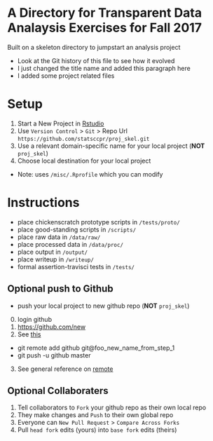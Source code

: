# A Directory for Transparent Data Analaysis Exercises for Fall 2017 

Built on a skeleton directory to jumpstart an analysis project
* Look at the Git history of this file to see how it evolved
* I just changed the title name and added this paragraph here
* I added some project related files


# Setup

1. Start a New Project in [Rstudio](https://www.rstudio.com/) 
2. Use `Version Control` > `Git` > Repo Url `https://github.com/statsccpr/proj_skel.git`
3. Use a relevant domain-specific name for your local project (**NOT** `proj_skel`)
4. Choose local destination for your local project

* Note: uses `/misc/.Rprofile` which you can modify


# Instructions

* place chickenscratch prototype scripts in `/tests/proto/`
* place good-standing scripts in `/scripts/`
* place raw data in `/data/raw/`
* place processed data in `/data/proc/`
* place output in `/output/`
* place writeup in `/writeup/`
* formal assertion-travisci tests in `/tests/`

## Optional push to Github
* push your local project to new github repo (**NOT** `proj_skel`)
0. login github
1. https://github.com/new
2. See [this](http://r-pkgs.had.co.nz/git.html#github-init)
* git remote add github git@foo_new_name_from_step_1
* git push -u github master
3. See general reference on [remote](https://git-scm.com/book/en/v2/Git-Basics-Working-with-Remotes)

## Optional Collaboraters
1. Tell collaborators to `Fork` your github repo as their own local repo
2. They make changes and `Push` to their own global repo
3. Everyone can `New Pull Request` > `Compare Across Forks` 
4. Pull `head fork` edits (yours) into `base fork` edits (theirs) 

